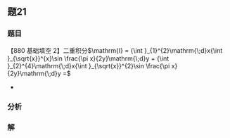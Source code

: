 ## 题21
### 题目
【880 基础填空 2】二重积分$\mathrm{I} = {\int }_{1}^{2}\mathrm{\;d}x{\int }_{\sqrt{x}}^{x}\sin \frac{\pi x}{2y}\mathrm{\;d}y + {\int }_{2}^{4}\mathrm{\;d}x{\int }_{\sqrt{x}}^{2}\sin \frac{\pi x}{2y}\mathrm{\;d}y =$

-
### 分析

### 解